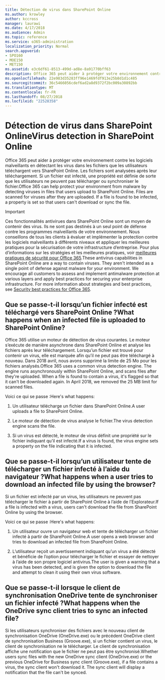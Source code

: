 ```yaml
---
title: Détection de virus dans SharePoint Online
ms.author: krowley
author: kccross
manager: laurawi
ms.date: 4/17/2018
ms.audience: Admin
ms.topic: reference
ms.service: o365-administration
localization_priority: Normal
search.appverid:
- SPO160
- MOE150
- MET150
ms.assetid: e3c6df61-8513-499d-ad8e-8a91770bff63
description: Office 365 peut aider à protéger votre environnement contre les logiciels malveillants en détectant les virus dans les fichiers que les utilisateurs téléchargent vers SharePoint Online. Les fichiers sont analysées après leur téléchargement. Si un fichier est infecté, une propriété est définie de sorte que les utilisateurs ne peuvent pas télécharger ou synchroniser le fichier.
ms.openlocfilehash: 22e983d35283ff96e1469fdf913e25b8d1d1c485
ms.sourcegitcommit: 36c5466056cdef6ad2a8d9372f2bc009a30892bb
ms.translationtype: MT
ms.contentlocale: fr-FR
ms.lasthandoff: 08/27/2018
ms.locfileid: "22528358"
---
```

# <a name="virus-detection-in-sharepoint-online"></a><span data-ttu-id="a109f-105">Détection de virus dans SharePoint Online</span><span class="sxs-lookup"><span data-stu-id="a109f-105">Virus detection in SharePoint Online</span></span>

<span data-ttu-id="a109f-p102">Office 365 peut aider à protéger votre environnement contre les logiciels malveillants en détectant les virus dans les fichiers que les utilisateurs téléchargent vers SharePoint Online. Les fichiers sont analysées après leur téléchargement. Si un fichier est infecté, une propriété est définie de sorte que les utilisateurs ne peuvent pas télécharger ou synchroniser le fichier.</span><span class="sxs-lookup"><span data-stu-id="a109f-p102">Office 365 can help protect your environment from malware by detecting viruses in files that users upload to SharePoint Online. Files are scanned for viruses after they are uploaded. If a file is found to be infected, a property is set so that users can't download or sync the file.</span></span>
  
> [!IMPORTANT]
> <span data-ttu-id="a109f-p103">Ces fonctionnalités antivirues dans SharePoint Online sont un moyen de contenir des virus. Ils ne sont pas destinés à un seul point de défense contre les programmes malveillants de votre environnement. Nous conseillons de tous les clients à évaluer et implémenter la protection contre les logiciels malveillants à différents niveaux et appliquer les meilleures pratiques pour la sécurisation de votre infrastructure d’entreprise. Pour plus d’informations sur les stratégies et les meilleures pratiques, voir [meilleures pratiques de sécurité pour Office 365](security-best-practices.md).</span><span class="sxs-lookup"><span data-stu-id="a109f-p103">These antivirus capabilities in SharePoint Online are a way to contain viruses. They aren't intended as a single point of defense against malware for your environment. We encourage all customers to assess and implement antimalware protection at various layers and apply best practices for securing your enterprise infrastructure. For more information about strategies and best practices, see [Security best practices for Office 365](security-best-practices.md).</span></span> 
  
## <a name="what-happens-when-an-infected-file-is-uploaded-to-sharepoint-online"></a><span data-ttu-id="a109f-113">Que se passe-t-il lorsqu’un fichier infecté est téléchargé vers SharePoint Online ?</span><span class="sxs-lookup"><span data-stu-id="a109f-113">What happens when an infected file is uploaded to SharePoint Online?</span></span>

<span data-ttu-id="a109f-p104">Office 365 utilise un moteur de détection de virus courantes. Le moteur s’exécute de manière asynchrone dans SharePoint Online et analyse les fichiers après leur téléchargement. Lorsqu’un fichier est trouvé pour contenir un virus, elle est marquée afin qu’il ne peut pas être téléchargé à nouveau. Dans 2018 avril, nous avons supprimé la limite de 25 Mo pour les fichiers analysés.</span><span class="sxs-lookup"><span data-stu-id="a109f-p104">Office 365 uses a common virus detection engine. The engine runs asynchronously within SharePoint Online, and scans files after they're uploaded. When a file is found to contain a virus, it's flagged so that it can't be downloaded again. In April 2018, we removed the 25 MB limit for scanned files.</span></span>
  
<span data-ttu-id="a109f-118">Voici ce qui se passe :</span><span class="sxs-lookup"><span data-stu-id="a109f-118">Here's what happens:</span></span>
  
1. <span data-ttu-id="a109f-119">Un utilisateur télécharge un fichier dans SharePoint Online.</span><span class="sxs-lookup"><span data-stu-id="a109f-119">A user uploads a file to SharePoint Online.</span></span>
    
2. <span data-ttu-id="a109f-120">Le moteur de détection de virus analyse le fichier.</span><span class="sxs-lookup"><span data-stu-id="a109f-120">The virus detection engine scans the file.</span></span>
    
3. <span data-ttu-id="a109f-121">Si un virus est détecté, le moteur de virus définit une propriété sur le fichier indiquant qu’il est infecté.</span><span class="sxs-lookup"><span data-stu-id="a109f-121">If a virus is found, the virus engine sets a property on the file indicating that it is infected.</span></span>
    
## <a name="what-happens-when-a-user-tries-to-download-an-infected-file-by-using-the-browser"></a><span data-ttu-id="a109f-122">Que se passe-t-il lorsqu’un utilisateur tente de télécharger un fichier infecté à l’aide du navigateur ?</span><span class="sxs-lookup"><span data-stu-id="a109f-122">What happens when a user tries to download an infected file by using the browser?</span></span>

<span data-ttu-id="a109f-123">Si un fichier est infecté par un virus, les utilisateurs ne peuvent pas télécharger le fichier à partir de SharePoint Online à l’aide de l’Explorateur.</span><span class="sxs-lookup"><span data-stu-id="a109f-123">If a file is infected with a virus, users can't download the file from SharePoint Online by using the browser.</span></span>
  
<span data-ttu-id="a109f-124">Voici ce qui se passe :</span><span class="sxs-lookup"><span data-stu-id="a109f-124">Here's what happens:</span></span>
  
1. <span data-ttu-id="a109f-125">Un utilisateur ouvre un navigateur web et tente de télécharger un fichier infecté à partir de SharePoint Online.</span><span class="sxs-lookup"><span data-stu-id="a109f-125">A user opens a web browser and tries to download an infected file from SharePoint Online.</span></span>
    
2. <span data-ttu-id="a109f-126">L’utilisateur reçoit un avertissement indiquant qu’un virus a été détecté et bénéficie de l’option pour télécharger le fichier et essayer de nettoyer à l’aide de son propre logiciel antivirus.</span><span class="sxs-lookup"><span data-stu-id="a109f-126">The user is given a warning that a virus has been detected, and is given the option to download the file and attempt to clean it using their own virus software.</span></span>
    
## <a name="what-happens-when-the-onedrive-sync-client-tries-to-sync-an-infected-file"></a><span data-ttu-id="a109f-127">Que se passe-t-il lorsque le client de synchronisation OneDrive tente de synchroniser un fichier infecté ?</span><span class="sxs-lookup"><span data-stu-id="a109f-127">What happens when the OneDrive sync client tries to sync an infected file?</span></span>

<span data-ttu-id="a109f-p105">Si les utilisateurs synchroniser des fichiers avec le nouveau client de synchronisation OneDrive (OneDrive.exe) ou le précédent OneDrive client de synchronisation Business (Groove.exe), si un fichier contient un virus, le client de synchronisation ne le télécharger. Le client de synchronisation affiche une notification que le fichier ne peut pas être synchronisé.</span><span class="sxs-lookup"><span data-stu-id="a109f-p105">Whether users sync files with the new OneDrive sync client (OneDrive.exe) or the previous OneDrive for Business sync client (Groove.exe), if a file contains a virus, the sync client won't download it. The sync client will display a notification that the file can't be synced.</span></span>
  

